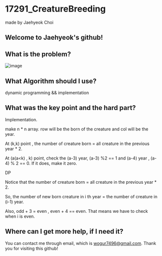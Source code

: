 # 17291_CreatureBreeding

made by Jaehyeok Choi

## Welcome to Jaehyeok's github!

## What is the problem?

![image](https://github.com/Choi-JaeHyeok-21500749/17291_CreatureBreeding/blob/main/17291_pro.PNG)

## What Algorithm should I use?

dynamic programming && implementation

## What was the key point and the hard part?

Implementation.

make n * n array. row will be the born of the creature and col will be the year.

At (k,k) point , the number of creature born  = all creature in the previous year * 2.

At (a(a<k) , k) point, check the (a-3) year, (a-3) %2 == 1 and (a-4) year , (a-4) % 2 == 0. If it does, make it zero.

DP

Notice that the number of creature born  = all creature in the previous year * 2.

So, the number of new born creature in i th year = the number of creature in (i-1) year.

Also, odd + 3 = even , even + 4 == even. That means we have to check when i is even. 

## Where can I get more help, if I need it?

You can contact me through email, which is wogur7496@gmail.com.
Thank you for visiting this github!
